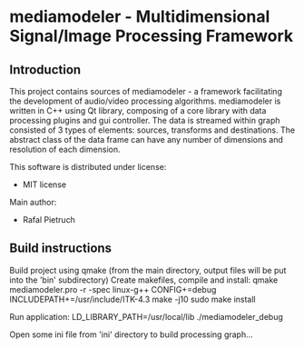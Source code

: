 mediamodeler - Multidimensional Signal/Image Processing Framework 
=================================================================

Introduction
------------

This project contains sources of mediamodeler - a framework facilitating the development of audio/video processing algorithms.
mediamodeler is written in C++ using Qt library, composing of a core library with data processing plugins and gui controller.
The data is streamed within graph consisted of 3 types of elements: sources, transforms and destinations.
The abstract class of the data frame can have any number of dimensions and resolution of each dimension.

This software is distributed under license:

* MIT license

Main author:

* Rafal Pietruch
  
    
Build instructions
------------------

Build project using qmake (from the main directory, output files will be put into the 'bin' subdirectory)
Create makefiles, compile and install:
    qmake mediamodeler.pro -r -spec linux-g++ CONFIG+=debug INCLUDEPATH+=/usr/include/ITK-4.3
    make -j10
    sudo make install

Run application:
    LD_LIBRARY_PATH=/usr/local/lib ./mediamodeler_debug

Open some ini file from 'ini' directory to build processing graph...

